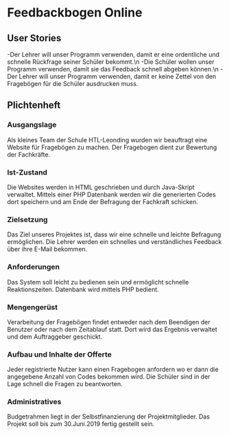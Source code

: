 # Feedbackbogen Online

## User Stories

-Der Lehrer will unser Programm verwenden, damit er eine ordentliche und schnelle
Rückfrage seiner Schüler bekommt.\n
-Die Schüler wollen unser Programm verwenden, damit sie das Feedback
schnell abgeben können.\n
-Der Lehrer will unser Programm verwenden, damit er keine Zettel von den 
Fragebögen für die Schüler ausdrucken muss.


## Plichtenheft

### Ausgangslage

Als kleines Team der Schule HTL-Leonding wurden wir beauftragt eine Website
für Fragebögen zu machen. Der Fragebogen dient zur Bewertung der Fachkräfte.

### Ist-Zustand

Die Websites werden in HTML geschrieben und durch Java-Skript verwaltet.
Mittels einer PHP Datenbank werden wir die generierten Codes dort speichern
und am Ende der Befragung der Fachkraft schicken.

### Zielsetzung

Das Ziel unseres Projektes ist, dass wir eine schnelle und leichte Befragung
ermöglichen. 
Die Lehrer werden ein schnelles und verständliches Feedback über ihre E-Mail 
bekommen.

### Anforderungen

Das System soll leicht zu bedienen sein und ermöglicht schnelle Reaktionszeiten.
Datenbank wird mittels PHP bedient. 

### Mengengerüst 

Verarbeitung der Fragebögen findet entweder nach dem Beendigen der Benutzer
oder nach dem Zeitablauf statt. Dort wird das Ergebnis verwaltet und dem
Auftraggeber geschickt.

### Aufbau und Inhalte der Offerte

Jeder registrierte Nutzer kann einen Fragebogen anfordern wo er dann die
angegebene Anzahl von Codes bekommen wird. Die Schüler sind in der Lage
schnell die Fragen zu beantworten.

### Administratives 

Budgetrahmen liegt in der Selbstfinanzierung der Projektmitglieder.
Das Projekt soll bis zum 30.Juni.2019 fertig gestellt sein.



